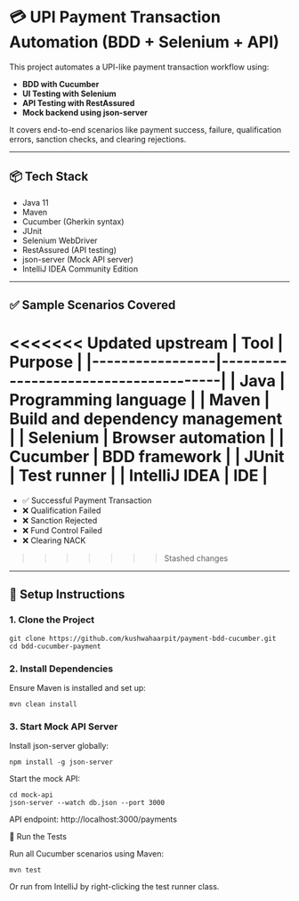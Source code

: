 # 💳 UPI Payment Transaction Automation (BDD + Selenium + API)

This project automates a UPI-like payment transaction workflow using:
- **BDD with Cucumber**
- **UI Testing with Selenium**
- **API Testing with RestAssured**
- **Mock backend using json-server**

It covers end-to-end scenarios like payment success, failure, qualification errors, sanction checks, and clearing rejections.

---

## 📦 Tech Stack

- Java 11
- Maven
- Cucumber (Gherkin syntax)
- JUnit
- Selenium WebDriver
- RestAssured (API testing)
- json-server (Mock API server)
- IntelliJ IDEA Community Edition

---

## ✅ Sample Scenarios Covered

<<<<<<< Updated upstream
| Tool            | Purpose                              |
|-----------------|--------------------------------------|
| Java            | Programming language                 |
| Maven           | Build and dependency management      |
| Selenium        | Browser automation                   |
| Cucumber        | BDD framework                        |
| JUnit           | Test runner                          |
| IntelliJ IDEA   | IDE                                  |
=======
- ✅ Successful Payment Transaction
- ❌ Qualification Failed
- ❌ Sanction Rejected
- ❌ Fund Control Failed
- ❌ Clearing NACK
>>>>>>> Stashed changes

---

## 🔌 Setup Instructions

### 1. Clone the Project

```
git clone https://github.com/kushwahaarpit/payment-bdd-cucumber.git
cd bdd-cucumber-payment
```



### 2. Install Dependencies

Ensure Maven is installed and set up:

```
mvn clean install
```

### 3. Start Mock API Server

Install json-server globally:

```
npm install -g json-server
```

Start the mock API:

```
cd mock-api
json-server --watch db.json --port 3000
```

API endpoint: http://localhost:3000/payments

🚀 Run the Tests

Run all Cucumber scenarios using Maven:

```
mvn test
```

Or run from IntelliJ by right-clicking the test runner class.